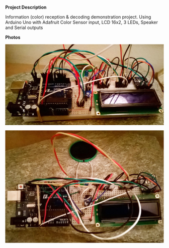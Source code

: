 **Project Description**

Information (color) reception & decoding demonstration project. Using Arduino Uno with Adafruit Color Sensor input, LCD 16x2, 3 LEDs, Speaker and Serial outputs


**Photos**

![](https://github.com/Zoomicon/ArduinoColorMsg/blob/master/Photos/ColorMsg_Breadboard_20160207a.jpg)

![](https://github.com/Zoomicon/ArduinoColorMsg/blob/master/Photos/ColorMsg_Breadboard_20160207b.jpg)
